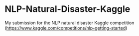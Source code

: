 # NLP-Natural-Disaster-Kaggle
My submission for the NLP natural disaster Kaggle competition (https://www.kaggle.com/competitions/nlp-getting-started)
